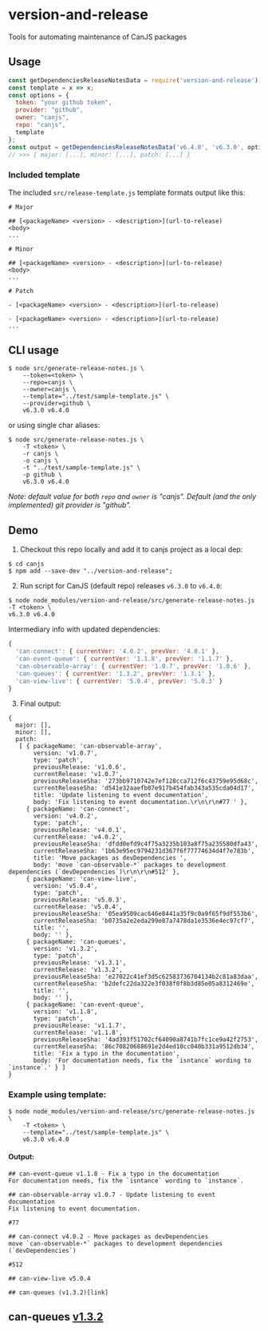 # version-and-release
Tools for automating maintenance of CanJS packages

## Usage
```js
const getDependenciesReleaseNotesData = require('version-and-release');
const template = x => x;
const options = {
  token: "your github token",
  provider: "github",
  owner: "canjs",
  repo: "canjs",
  template
};
const output = getDependenciesReleaseNotesData('v6.4.0', 'v6.3.0', options);
// >>> { major: [...], minor: [...], patch: [...] }
```

### Included template
The included `src/release-template.js` template formats output like this:
```
# Major

## [<packageName> <version> - <description>](url-to-release)
<body>
...

# Minor

## [<packageName> <version> - <description>](url-to-release)
<body>
...

# Patch

- [<packageName> <version> - <description>](url-to-release)

- [<packageName> <version> - <description>](url-to-release)
...
```

## CLI usage
```
$ node src/generate-release-notes.js \
    --token=<token> \
    --repo=canjs \
    --owner=canjs \
    --template="../test/sample-template.js" \
    --provider=github \
    v6.3.0 v6.4.0
```
or using single char aliases:
```
$ node src/generate-release-notes.js \
    -T <token> \
    -r canjs \
    -o canjs \
    -t "../test/sample-template.js" \
    -p github \
    v6.3.0 v6.4.0
```
_Note: default value for both `repo` and `owner` is "canjs". Default (and the only implemented) git provider is "github"._

## Demo

1. Checkout this repo locally and add it to canjs project as a local dep:
```
$ cd canjs
$ npm add --save-dev "../version-and-release";
```

2. Run script for CanJS (default repo) releases `v6.3.0`  to `v6.4.0`:
```
$ node node_modules/version-and-release/src/generate-release-notes.js -T <token> \
v6.3.0 v6.4.0
```

Intermediary info with updated dependencies:
```js
{ 
  'can-connect': { currentVer: '4.0.2', prevVer: '4.0.1' },
  'can-event-queue': { currentVer: '1.1.8', prevVer: '1.1.7' },
  'can-observable-array': { currentVer: '1.0.7', prevVer: '1.0.6' },
  'can-queues': { currentVer: '1.3.2', prevVer: '1.3.1' },
  'can-view-live': { currentVer: '5.0.4', prevVer: '5.0.3' } 
}
```

3. Final output:
```
{ 
  major: [],
  minor: [],
  patch: 
   [ { packageName: 'can-observable-array',
       version: 'v1.0.7',
       type: 'patch',
       previousRelease: 'v1.0.6',
       currentRelease: 'v1.0.7',
       previousReleaseSha: '273bb9710742e7ef128cca712f6c43759e95d68c',
       currentReleaseSha: 'd541e32aaefb07e917b454fab343a535cda04d17',
       title: 'Update listening to event documentation',
       body: 'Fix listening to event documentation.\r\n\r\n#77 ' },
     { packageName: 'can-connect',
       version: 'v4.0.2',
       type: 'patch',
       previousRelease: 'v4.0.1',
       currentRelease: 'v4.0.2',
       previousReleaseSha: 'dfdd0efd9c4f75a3235b103a8f75a235580dfa43',
       currentReleaseSha: '1b63e95ec9794231d367f6f77774634d4f7e783b',
       title: 'Move packages as devDependencies ',
       body: 'move `can-observable-*` packages to development dependencies (`devDependencies`)\r\n\r\n#512' },
     { packageName: 'can-view-live',
       version: 'v5.0.4',
       type: 'patch',
       previousRelease: 'v5.0.3',
       currentRelease: 'v5.0.4',
       previousReleaseSha: '05ea9509cac646e8441a35f9c0a9f65f9df553b6',
       currentReleaseSha: 'b0735a2e2eda299e87a7478da1e3536e4ec97cf7',
       title: '',
       body: '' },
     { packageName: 'can-queues',
       version: 'v1.3.2',
       type: 'patch',
       previousRelease: 'v1.3.1',
       currentRelease: 'v1.3.2',
       previousReleaseSha: 'e27022c41ef3d5c62583736704134b2c81a83daa',
       currentReleaseSha: 'b2defc22da322e3f038f0f8b3d85e05a8312469e',
       title: '',
       body: '' },
     { packageName: 'can-event-queue',
       version: 'v1.1.8',
       type: 'patch',
       previousRelease: 'v1.1.7',
       currentRelease: 'v1.1.8',
       previousReleaseSha: '4ad393f51702cf64090a8741b7fc1ce9a42f2753',
       currentReleaseSha: '86c70820688691e2d4ed10cc040b331a9512db34',
       title: 'Fix a typo in the documentation',
       body: 'For documentation needs, fix the `isntance` wording to `instance`.' } ] 
}
```

### Example using template:
```
$ node node_modules/version-and-release/src/generate-release-notes.js \
    -T <token> \
    --template="../test/sample-template.js" \
    v6.3.0 v6.4.0
```

#### Output:

```
## can-event-queue v1.1.8 - Fix a typo in the documentation
For documentation needs, fix the `isntance` wording to `instance`.

## can-observable-array v1.0.7 - Update listening to event documentation
Fix listening to event documentation.

#77

## can-connect v4.0.2 - Move packages as devDependencies
move `can-observable-*` packages to development dependencies (`devDependencies`)

#512

## can-view-live v5.0.4

## can-queues (v1.3.2)[link]

```
## can-queues [v1.3.2](link)
